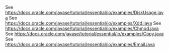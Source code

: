 See https://docs.oracle.com/javase/tutorial/essential/io/examples/DiskUsage.java
See https://docs.oracle.com/javase/tutorial/essential/io/examples/Xdd.java
See https://docs.oracle.com/javase/tutorial/essential/io/examples/Chmod.java
See https://docs.oracle.com/javase/tutorial/essential/io/examples/Copy.java
See https://docs.oracle.com/javase/tutorial/essential/io/examples/Email.java
